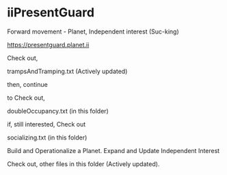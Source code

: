 # iiPresentGuard

Forward movement - Planet, Independent interest (Suc-king)

https://presentguard.planet.ii

Check out, 

trampsAndTramping.txt (Actively updated)

then, continue

to Check out,

doubleOccupancy.txt (in this folder)

if, still interested, Check out

socializing.txt (in this folder)

Build and Operationalize a Planet. Expand and Update Independent Interest

Check out, other files in this folder (Actively updated).
